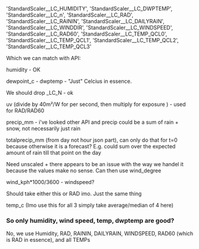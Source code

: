 'StandardScaler__LC_HUMIDITY',
'StandardScaler__LC_DWPTEMP',
'StandardScaler__LC_n',
'StandardScaler__LC_RAD',
'StandardScaler__LC_RAININ',
'StandardScaler__LC_DAILYRAIN',
'StandardScaler__LC_WINDDIR',
'StandardScaler__LC_WINDSPEED',
'StandardScaler__LC_RAD60',
'StandardScaler__LC_TEMP_QCL0',
'StandardScaler__LC_TEMP_QCL1',
'StandardScaler__LC_TEMP_QCL2',
'StandardScaler__LC_TEMP_QCL3'

Which we can match with API:

humidity - OK

dewpoint_c - dwptemp - "Just" Celcius in essence. 

We should drop _LC_N - ok

uv (divide by 40m²/W for per second, then multiply for exposure ) - used for RAD/RAD60 

precip_mm - i've looked other API and precip could be a sum of rain + snow, not necessarily just rain

totalprecip_mm (from day not hour json part), can only do that for t=0 because otherwise it is a forecast? E.g. could sum over the expected amount of rain till that point on the day

Need unscaled + there appears to be an issue with the way we handel it because the values make no sense. Can then use wind_degree

wind_kph*1000/3600 - windspeed?

Should take either this or RAD imo. Just the same thing

temp_c (Imo use this for all 3 simply take average/median of 4 here)

### So only humidity, wind speed, temp, dwptemp are good?
No, we use Humidity, RAD, RAININ, DAILYRAIN, WINDSPEED, RAD60 (which is RAD in essence), and all TEMPs 
